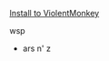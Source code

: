 <a href="https://raw.githubusercontent.com/wikihowmadzombie/Koromons-Extension/refs/heads/main/index.js?.user.js">Install to ViolentMonkey</a>

wsp
- ars n' z
